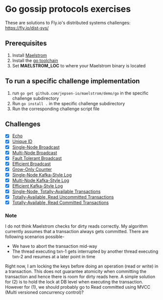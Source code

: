 # Go gossip protocols exercises

These are solutions to Fly.io's distributed systems challenges: https://fly.io/dist-sys/

## Prerequisites

1. Install [Maelstrom](https://github.com/jepsen-io/maelstrom)
2. Install the [go toolchain](https://go.dev/doc/install)
3. Set **MAELSTROM_LOC** to where your Maelstrom binary is located

## To run a specific challenge implementation

1. run `go get github.com/jepsen-io/maelstrom/demo/go` in the specific challenge subdirectory
2. Run `go install .` in the specific challenge subdirectory
3. Run the corresponding challenge script file

## Challenges

- [x] [Echo](https://github.com/swapnil159/gossip_glomers/blob/master/maelstrom-echo/main.go)
- [x] [Unique ID](https://github.com/swapnil159/gossip_glomers/blob/master/maelstrom-unique-ids/main.go)
- [x] [Single-Node Broadcast](https://github.com/swapnil159/gossip_glomers/blob/master/maelstrom-broadcast/main.go)
- [x] [Multi-Node Broadcast](https://github.com/swapnil159/gossip_glomers/blob/master/maelstrom-broadcast/main.go)
- [x] [Fault Tolerant Broadcast](https://github.com/swapnil159/gossip_glomers/blob/master/maelstrom-broadcast/main.go)
- [x] [Efficient Broadcast](https://github.com/swapnil159/gossip_glomers/blob/master/maelstrom-broadcast-3d/main.go)
- [x] [Grow-Only Counter](https://github.com/swapnil159/gossip_glomers/blob/master/maelstrom-counter/main.go)
- [x] [Single-Node Kafka-Style Log](https://github.com/swapnil159/gossip_glomers/blob/master/maelstrom-kafka/main.go)
- [x] [Multi-Node Kafka-Style Log](https://github.com/swapnil159/gossip_glomers/blob/master/maelstrom-kafka/main.go)
- [x] [Efficient Kafka-Style Log](https://github.com/swapnil159/gossip_glomers/blob/master/maelstrom-kafka/main.go)
- [x] [Single-Node, Totally-Available Transactions](https://github.com/swapnil159/gossip_glomers/blob/master/maelstrom-txn/main.go)
- [x] [Totally-Available, Read Uncommitted Transactions](https://github.com/swapnil159/gossip_glomers/blob/master/maelstrom-txn/main.go)
- [x] [Totally-Available, Read Committed Transactions](https://github.com/swapnil159/gossip_glomers/blob/master/maelstrom-txn/main.go)

### Note
I do not think Maelstrom checks for dirty reads correctly. My algorithm currently assumes that a transaction always gets committed. There are following scenarios possible-

-   We have to abort the transaction mid-way
-   The thread executing txn-1 gets interrupted by another thread executing txn-2 and resumes at a later point in time

Right now, I am locking the keys before doing an operation (read or write) in a transaction. This does not guarantee atomicity when committing the transaction and hence there is room for dirty reads here. A simple solution for (2) is to hold the lock at DB level when executing the transaction. However for (1), we should probably go to Read committed using MVCC (Multi versioned concurrency control)?